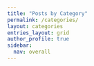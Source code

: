 ```yaml
---
title: "Posts by Category"
permalink: /categories/
layout: categories
entries_layout: grid
author_profile: true
sidebar:
  nav: overall
---
```

